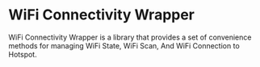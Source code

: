 # WiFi Connectivity Wrapper
WiFi Connectivity Wrapper is a library that provides a set of convenience methods for managing WiFi State, WiFi Scan, And WiFi Connection to Hotspot.
